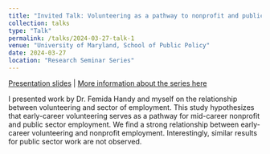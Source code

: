```yaml
---
title: "Invited Talk: Volunteering as a pathway to nonprofit and public sector employment: An analysis of millennials"
collection: talks
type: "Talk"
permalink: /talks/2024-03-27-talk-1
venue: "University of Maryland, School of Public Policy"
date: 2024-03-27
location: "Research Seminar Series"
---
```

[Presentation slides](files/Volunteering_as_Pathway.pdf) | [More information about the series here](https://spp.umd.edu/events/research-seminar-series-volunteering-pathway-nonprofit-and-public-sector-employment-analysis)

I presented work by Dr. Femida Handy and myself on the relationship between volunteering and sector of employment. This study hypothesizes that early-career volunteering serves as a pathway for mid-career nonprofit and public sector employment. We find a strong relationship between early-career volunteering and nonprofit employment. Interestingly, similar results for public sector work are not observed.


